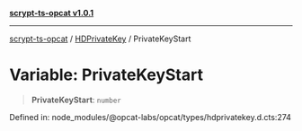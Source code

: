 [**scrypt-ts-opcat v1.0.1**](../../../README.md)

***

[scrypt-ts-opcat](../../../README.md) / [HDPrivateKey](../README.md) / PrivateKeyStart

# Variable: PrivateKeyStart

> **PrivateKeyStart**: `number`

Defined in: node\_modules/@opcat-labs/opcat/types/hdprivatekey.d.cts:274
